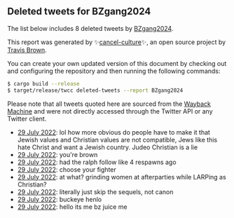 ## Deleted tweets for BZgang2024

The list below includes 8 deleted tweets by
[BZgang2024](https://twitter.com/BZgang2024).



This report was generated by ✨[cancel-culture](https://github.com/travisbrown/cancel-culture)✨,
an open source project by [Travis Brown](https://twitter.com/travisbrown).

You can create your own updated version of this document by checking out and configuring the
repository and then running the following commands:

```bash
$ cargo build --release
$ target/release/twcc deleted-tweets --report BZgang2024
```

Please note that all tweets quoted here are sourced from the
[Wayback Machine](https://web.archive.org) and were not directly accessed through the Twitter API or
any Twitter client.

* [29 July 2022](https://web.archive.org/web/20220729083723/https://twitter.com/BZgang2024/status/1552934971094011904): lol how more obvious do people have to make it that Jewish values and Christian values are not compatible, Jews like this hate Christ and want a Jewish country. Judeo Christian is a lie <!--1552934971094011904-->
* [29 July 2022](https://web.archive.org/web/20220729032555/https://twitter.com/BZgang2024/status/1552857524310888452): you're brown <!--1552857524310888452-->
* [29 July 2022](https://web.archive.org/web/20220729032055/https://twitter.com/BZgang2024/status/1552856423305994240): had the ralph follow like 4 respawns ago <!--1552856423305994240-->
* [29 July 2022](https://web.archive.org/web/20220729035414/https://twitter.com/BZgang2024/status/1552850489502490624): choose your fighter <!--1552850489502490624-->
* [29 July 2022](https://web.archive.org/web/20220729022726/https://twitter.com/BZgang2024/status/1552840125876473857): at what? grinding women at afterparties while LARPing as Christian? <!--1552840125876473857-->
* [29 July 2022](https://web.archive.org/web/20220729014924/https://twitter.com/BZgang2024/status/1552833406450401285): literally just skip the sequels, not canon <!--1552833406450401285-->
* [29 July 2022](https://web.archive.org/web/20220729034659/https://twitter.com/BZgang2024/status/1552821091281903618): buckeye henlo <!--1552821091281903618-->
* [29 July 2022](https://web.archive.org/web/20220729005842/https://twitter.com/BZgang2024/status/1552820435657674753): hello its me bz juice me <!--1552820435657674753-->
